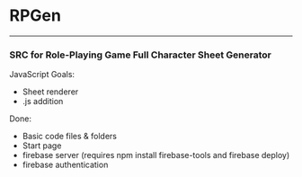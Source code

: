 # RPGen
***
### SRC for Role-Playing Game Full Character Sheet Generator

JavaScript Goals:
* Sheet renderer
* .js addition

Done:
* Basic code files & folders
* Start page
* firebase server (requires npm install firebase-tools and firebase deploy)
* firebase authentication
